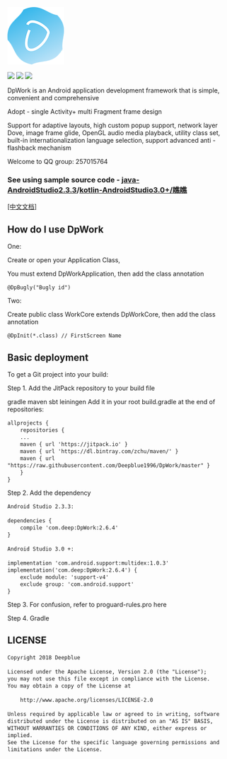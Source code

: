 ![Image text](https://raw.githubusercontent.com/Deepblue1996/DpWork/master/ic_logo.png)

<a href="http://developer.android.com/index.html"><img src="https://img.shields.io/badge/platform-android-green.svg"></a>
[![](https://jitpack.io/v/Deepblue1996/Bun.svg)](https://jitpack.io/#Deepblue1996/Bun)
<a href="https://www.apache.org/licenses/LICENSE-2.0"><img src="https://img.shields.io/badge/license-apache-green.svg"></a>

DpWork is an Android application development framework that is simple, convenient and comprehensive

Adopt - single Activity+ multi Fragment frame design

Support for adaptive layouts, high custom popup support, network layer Dove, image frame glide,
OpenGL audio media playback, utility class set, built-in internationalization language selection, support advanced anti - flashback mechanism

Welcome to QQ group: 257015764

### See using sample source code - <a href="https://github.com/Deepblue1996/DpWorkDemo">java-AndroidStudio2.3.3</a>/<a href="https://github.com/Deepblue1996/QiaoQiao">kotlin-AndroidStudio3.0+/瞧瞧</a>

[[中文文档]](https://github.com/Deepblue1996/DpWork/blob/master/README_CN.md)

## How do I use DpWork

One:

Create or open your Application Class, 

You must extend DpWorkApplication, then add the class annotation

<pre><code>@DpBugly("Bugly id")
</code></pre>

Two:

Create public class WorkCore extends DpWorkCore, then add the class annotation

<pre><code>@DpInit(*.class) // FirstScreen Name
</code></pre>

## Basic deployment

To get a Git project into your build:

Step 1. Add the JitPack repository to your build file

gradle
maven
sbt
leiningen
Add it in your root build.gradle at the end of repositories:

	allprojects {
	    repositories {
		...
		maven { url 'https://jitpack.io' }
		maven { url 'https://dl.bintray.com/zchu/maven/' }
       	maven { url "https://raw.githubusercontent.com/Deepblue1996/DpWork/master" }
	    }
	}
Step 2. Add the dependency

    Android Studio 2.3.3:

	dependencies {
	    compile 'com.deep:DpWork:2.6.4'
	}

	Android Studio 3.0 +:

    implementation 'com.android.support:multidex:1.0.3'
    implementation('com.deep:DpWork:2.6.4') {
        exclude module: 'support-v4'
        exclude group: 'com.android.support'
    }

Step 3. For confusion, refer to proguard-rules.pro here

Step 4. Gradle

## LICENSE

<pre><code>Copyright 2018 Deepblue

Licensed under the Apache License, Version 2.0 (the "License");
you may not use this file except in compliance with the License.
You may obtain a copy of the License at

    http://www.apache.org/licenses/LICENSE-2.0

Unless required by applicable law or agreed to in writing, software
distributed under the License is distributed on an "AS IS" BASIS,
WITHOUT WARRANTIES OR CONDITIONS OF ANY KIND, either express or implied.
See the License for the specific language governing permissions and
limitations under the License.
</code></pre>


